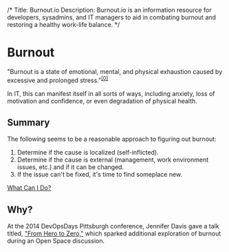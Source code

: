 /*
Title: Burnout.io
Description: Burnout.io is an information resource for developers, sysadmins, and IT managers to aid in combating burnout and restoring a healthy work-life balance.
*/

# Burnout
"Burnout is a state of emotional, mental, and physical exhaustion caused by excessive and prolonged stress."<sup><a target="_blank" href="http://www.helpguide.org/mental/burnout_signs_symptoms.htm">[0]</a></sup> 

In IT, this can manifest itself in all sorts of ways,
including anxiety, loss of motivation and confidence, or even
degradation of physical health.

## Summary
The following seems to be a reasonable approach to figuring out burnout:

1. Determine if the cause is localized (self-inflicted).
2. Determine if the cause is external (management, work environment issues, etc.) and if it
can be changed.
3. If the issue can't be fixed, it's time to find someplace new.

<div id="action">
	<a class="pure-button pure-button-primary button-action" href="/actionables">What Can I Do?</a>
</div>

## Why?
At the 2014 DevOpsDays Pittsburgh conference, Jennifer Davis gave a talk titled, <a target="_blank" href="http://new.livestream.com/devopsdaysorg/events/3044568/videos/52394934?time=260"
target="_blank">"From Hero to Zero,"</a> which sparked additional exploration of burnout during an Open Space discussion.

